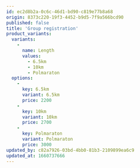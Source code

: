 ```yaml
---
id: ec2d8b2a-0c6c-46d1-bd90-c819e77b8a68
origin: 8373c220-19f3-4452-b9d5-7f9a566bcd90
published: false
title: 'Group registration'
product_variants:
  variants:
    -
      name: Length
      values:
        - 6.5km
        - 10km
        - Polmaraton
  options:
    -
      key: 6.5km
      variant: 6.5km
      price: 2200
    -
      key: 10km
      variant: 10km
      price: 2700
    -
      key: Polmaraton
      variant: Polmaraton
      price: 3000
updated_by: c82a7926-03bd-4bb0-81b3-2109899ea6c9
updated_at: 1660737666
---
```

